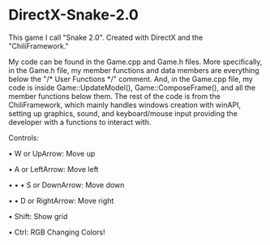 # DirectX-Snake-2.0
This game I call "Snake 2.0". Created with DirectX and the "ChiliFramework."

My code can be found in the Game.cpp and Game.h files. More specifically, in the Game.h file, my member functions and data members are everything below the "/* User Functions  */" comment. And, in the Game.cpp file, my code is inside Game::UpdateModel(), Game::ComposeFrame(), and all the member functions below them. The rest of the code is from the ChiliFramework, which mainly handles windows creation with winAPI, setting up graphics, sound, and keyboard/mouse input providing the developer with a functions to interact with.

Controls:

• W or UpArrow: Move up

• A or LeftArrow: Move left

• • • S or DownArrow: Move down

• • D or RightArrow: Move right

• Shift: Show grid

• Ctrl: RGB Changing Colors!
